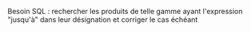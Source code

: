 Besoin SQL : rechercher les produits de telle gamme ayant l'expression "jusqu'à" dans leur désignation et corriger le cas échéant
